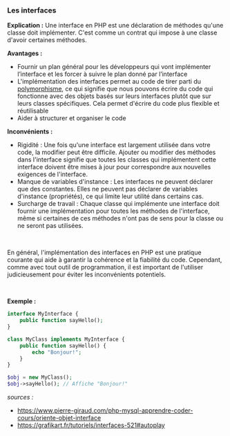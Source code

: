 ### Les interfaces

**Explication :** Une interface en PHP est une déclaration de méthodes qu'une classe doit implémenter. C'est comme un
contrat qui impose à une classe d'avoir certaines méthodes.

**Avantages :**

* Fournir un plan général pour les développeurs qui vont implémenter l’interface et les forcer à suivre le plan donné
  par l’interface
* L'implémentation des interfaces permet au code de tirer parti du [polymorphisme](polymorphisme.md), ce qui signifie
  que nous pouvons écrire
  du code qui fonctionne avec des objets basés sur leurs interfaces plutôt que sur leurs classes spécifiques. Cela
  permet d'écrire du code plus flexible et réutilisable
* Aider à structurer et organiser le code

**Inconvénients :**

* Rigidité : Une fois qu'une interface est largement utilisée dans votre code, la modifier peut être difficile. Ajouter
  ou modifier des méthodes dans l'interface signifie que toutes les classes qui implémentent cette interface doivent
  être mises à jour pour correspondre aux nouvelles exigences de l'interface.
* Manque de variables d'instance : Les interfaces ne peuvent déclarer que des constantes. Elles ne peuvent pas déclarer
  de variables d'instance (propriétés), ce qui limite leur utilité dans certains cas.
* Surcharge de travail : Chaque classe qui implémente une interface doit fournir une implémentation pour toutes les
  méthodes de l'interface, même si certaines de ces méthodes n'ont pas de sens pour la classe ou ne seront pas
  utilisées.

<br />

En général, l'implémentation des interfaces en PHP est une pratique courante qui aide à garantir la cohérence et la
fiabilité du code. Cependant, comme avec tout outil de programmation, il est important de l'utiliser judicieusement pour
éviter les inconvénients potentiels.

<br />

**Exemple :**

```php
interface MyInterface {
    public function sayHello();
}

class MyClass implements MyInterface {
    public function sayHello() {
        echo "Bonjour!";
    }
}

$obj = new MyClass();
$obj->sayHello(); // Affiche "Bonjour!"
```

_sources :_
* https://www.pierre-giraud.com/php-mysql-apprendre-coder-cours/oriente-objet-interface
* https://grafikart.fr/tutoriels/interfaces-521#autoplay